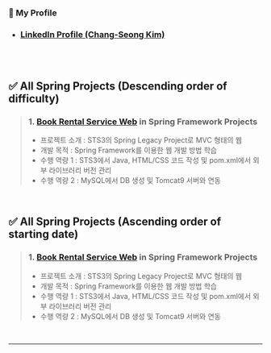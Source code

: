 <!-- Introduction -->
### 🎁 My Profile
- ### [LinkedIn Profile (Chang-Seong Kim)](https://www.linkedin.com/in/chang-seong-kim-7826142a0/)

<br>
<br>

<!-- Contents -->
## ✅ All Spring Projects (Descending order of difficulty)
> ### 1. [Book Rental Service Web](https://github.com/Kim-src/Spring/tree/main/1.%20Spring%20Framework/Book%20Rental%20Service%20Web) in Spring Framework Projects
> - 프로젝트 소개 : STS3의 Spring Legacy Project로 MVC 형태의 웹
> - 개발 목적 : Spring Framework를 이용한 웹 개발 방법 학습
> - 수행 역량 1 : STS3에서 Java, HTML/CSS 코드 작성 및 pom.xml에서 외부 라이브러리 버전 관리
> - 수행 역량 2 : MySQL에서 DB 생성 및 Tomcat9 서버와 연동

<br>

## ✅ All Spring Projects (Ascending order of starting date)
> ### 1. [Book Rental Service Web](https://github.com/Kim-src/Spring/tree/main/1.%20Spring%20Framework/Book%20Rental%20Service%20Web) in Spring Framework Projects
> - 프로젝트 소개 : STS3의 Spring Legacy Project로 MVC 형태의 웹
> - 개발 목적 : Spring Framework를 이용한 웹 개발 방법 학습
> - 수행 역량 1 : STS3에서 Java, HTML/CSS 코드 작성 및 pom.xml에서 외부 라이브러리 버전 관리
> - 수행 역량 2 : MySQL에서 DB 생성 및 Tomcat9 서버와 연동

<br>

***

<br>
<br>
<br>
